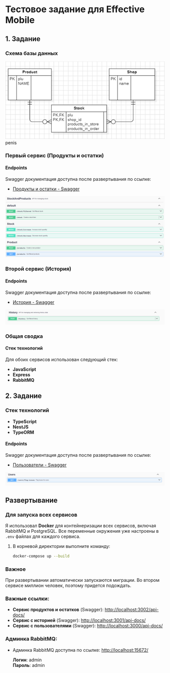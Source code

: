 # Тестовое задание для Effective Mobile

## 1. Задание

### Схема базы данных

![Схема БД](image.png)
penis
### Первый сервис (Продукты и остатки)

#### Endpoints

Swagger документация доступна после развертывания по ссылке:

- [Продукты и остатки - Swagger](http://localhost:3002/api-docs/)

![Swagger первого сервиса](image-1.png)

### Второй сервис (История)

#### Endpoints

Swagger документация доступна после развертывания по ссылке:

- [История - Swagger](http://localhost:3001/api-docs/)

![Swagger второго сервиса](image-2.png)

### Общая сводка

#### Стек технологий

Для обоих сервисов использован следующий стек:

- **JavaScript**
- **Express**
- **RabbitMQ**

## 2. Задание

### Стек технологий

- **TypeScript**
- **NestJS**
- **TypeORM**

#### Endpoints

Swagger документация доступна после развертывания по ссылке:

- [Пользователи - Swagger](http://localhost:3000/api-docs/)

![Swagger второго задания](image-3.png)

## Развертывание

### Для запуска всех сервисов

Я использовал **Docker** для контейнеризации всех сервисов, включая RabbitMQ и PostgreSQL. Все переменные окружения уже настроены в `.env` файлах для каждого сервиса.

1. В корневой директории выполните команду:

   ```bash
   docker-compose up --build
   ```

### Важное

При развертывании автоматически запускаются миграции. Во втором сервисе миллион человек, поэтому придется подождать.

### Важные ссылки:

- **Сервис продуктов и остатков** (Swagger): [http://localhost:3002/api-docs/](http://localhost:3002/api-docs/)
- **Сервис с историей** (Swagger): [http://localhost:3001/api-docs/](http://localhost:3001/api-docs/)
- **Сервис с пользователями** (Swagger): [http://localhost:3000/api-docs/](http://localhost:3000/api-docs/)

### Админка RabbitMQ:

- Админка RabbitMQ доступна по ссылке: [http://localhost:15672/](http://localhost:15672/)

  **Логин**: admin  
  **Пароль**: admin
